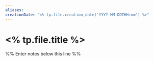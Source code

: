 ```yaml
---
aliases:
creationDate: "<% tp.file.creation_date('YYYY-MM-DDTHH:mm') %>"
---
```

# <% tp.file.title %>
%% Enter notes below this line %%
